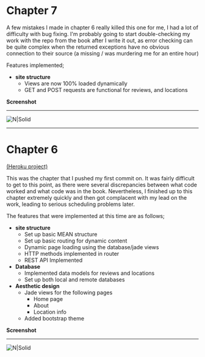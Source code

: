 # Chapter 7

A few mistakes I made in chapter 6 really killed this one for me, I had a lot of difficulty with bug fixing. I'm probably going to start double-checking my work with the repo from the book after I write it out, as error checking can be quite complex when the returned exceptions have no obvious connection to their source (a missing / was murdering me for an entire hour)

Features implemented;
* **site structure**
    * Views are now 100% loaded dynamically
    * GET and POST requests are functional for reviews, and locations

**Screenshot**
***
![N|Solid](http://i.imgur.com/uP3lqcm.png)

***

# Chapter 6
[(Heroku project)](https://nameless-hollows-66274.herokuapp.com/)

This was the chapter that I pushed my first commit on. It was fairly difficult to get to this point, as there were several discrepancies between what code worked and what code was in the book. Nevertheless, I finished up to this chapter extremely quickly and then got complacent with my lead on the work, leading to serious scheduling problems later.

The features that were implemented at this time are as follows;
* **site structure**
    * Set up basic MEAN structure
    * Set up basic routing for dynamic content
    * Dynamic page loading using the database/jade views
    * HTTP methods implemented in router
    * REST API Implemented
* **Database**
    * Implemented data models for reviews and locations
    * Set up both local and remote databases
* **Aesthetic design**
    * Jade views for the following pages
        * Home page
        * About
        * Location info
    * Added bootstrap theme

**Screenshot**
***
![N|Solid](http://i.imgur.com/HvSv0P3.png)
